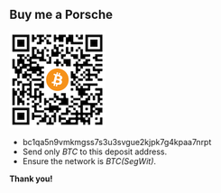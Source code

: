 ## Buy me a Porsche

<img
    height="170"
    src="static/btc.png">

* bc1qa5n9vmkmgss7s3u3svgue2kjpk7g4kpaa7nrpt
* Send only _BTC_ to this deposit address.
* Ensure the network is _BTC(SegWit)_.

__Thank you!__
